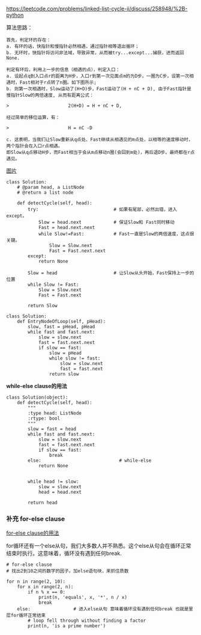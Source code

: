 https://leetcode.com/problems/linked-list-cycle-ii/discuss/258948/%2B-python

算法思路：

    首先，判定环的存在：
    a. 有环的话，快指针和慢指针必然相遇，通过指针相等退出循环；
    b. 无环时，快指针将访问非法域，导致异常，从而被try...except...捕获，进而返回None.

    判定有环后，利用上一步的信息（相遇的点），判定入口：
    a. 设起点q到入口点r的距离为H步，入口r到第一次见面点m的为D步。一圈为C步，设第一次相遇时，Fast相对于r点转了n圈。如下图所示;
    b. 则第一次相遇时，Slow运动了(H+D)步，Fast运动了(H + nC + D), 由于Fast指针是慢指针Slow的两倍速度, 从而有距离公式：

    >                      2(H+D) = H + nC + D,

    经过简单的移位运算，有：

    >                      H = nC -D

    c. 这表明，当我们让Slow重新从q点处、Fast继续从相遇见的m点处，以相等的速度移动时，两个指针会在入口r点相遇。
    即Slow从q点移动H步，而Fast相当于会从m点移动n圈(会回到m处)，再后退D步。最终都在r点遇见。

[图片](https://assets.leetcode.com/users/sucsliu34/image_1553086130.png)


```python3
class Solution:
    # @param head, a ListNode
    # @return a list node
    
    def detectCycle(self, head):
        try:                            # 如果有尾部，必然出错，进入except。
            Slow = head.next            # 保证Slow和 Fast同时移动
            Fast = head.next.next
            while Slow!=Fast:           # Fast一直是Slow的两倍速度，这点很关键。
                Slow = Slow.next
                Fast = Fast.next.next
        except:
            return None       
        
        Slow = head                     # 让Slow从头开始，Fast保持上一步的位置
        while Slow != Fast:
            Slow = Slow.next
            Fast = Fast.next
        
        return Slow
```


```python3
class Solution:
    def EntryNodeOfLoop(self, pHead):
        slow, fast = pHead, pHead
        while fast and fast.next:
            slow = slow.next
            fast = fast.next.next
            if slow == fast:
                slow = pHead
                while slow != fast:
                    slow = slow.next
                    fast = fast.next
                return slow

```


**while-else clause的用法**

```python3
class Solution(object):
    def detectCycle(self, head):
        """
        :type head: ListNode
        :rtype: bool
        """
        slow = fast = head
        while fast and fast.next:
            slow = slow.next
            fast = fast.next.next
            if slow == fast:
                break
        else:                             # while-else
            return None
        
        
        while head != slow:
            slow = slow.next
            head = head.next
        
        return head
```
### 补充 for-else clause

[for-else clause的用法](https://eastlakeside.gitbooks.io/interpy-zh/content/for_else/else_clause.html)

for循环还有一个else从句，我们大多数人并不熟悉。这个else从句会在循环正常结束时执行。这意味着，循环没有遇到任何break.

```python3
# for-else clause
# 找出2到10之间的数字的因子。加else语句块，来抓住质数

for n in range(2, 10):
    for x in range(2, n):
        if n % x == 0:
            print(n, 'equals', x, '*', n / x)
            break
    else:                # 进入else从句 意味着循环没有遇到任何break 也就是里层for循环正常结束
        # loop fell through without finding a factor
        print(n, 'is a prime number')
```
